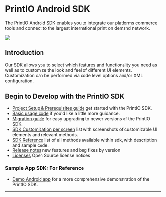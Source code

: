 PrintIO Android SDK
===============

The PrintIO Android SDK enables you to integrate our platforms commerce tools and connect to the largest international print on demand network.

![](https://lh5.googleusercontent.com/-kY-2qsz56Ac/VXg6PzgswiI/AAAAAAAABSA/CUdF_mNmcAM/w1914-h680-no/android_device.png)

## Introduction

Our SDK allows you to select which features and functionality you need as well as to customize the look and feel of different UI elements. Customization can be performed via code level options and/or XML configuration.

## Begin to Develop with the PrintIO SDK

- [Project Setup & Prerequisites guide](docs/PROJECT_SETUP.md) get started with the PrintIO SDK.
- [Basic usage code](docs/QUICK_START_CODE.md) if you'd like a little more guidance.
- [Migration guide](docs/MIGRATION_GUIDE.md) for easy upgrading to newer versions of the PrintIO SDK.
- [SDK Customization per screen](docs/SPECIFIC_PAGE_METHODS.md) list with screenshots of customizable UI elements and relevant methods.
- [SDK Reference](docs/SDK_REFERENCE.md) list of all methods available within sdk, with description and sample code.
- [Release notes](docs/RELEASE_NOTES.md) new features and bug fixes by version
- [Licenses](docs/LICENSES.md) Open Source license notices

### Sample App SDK: For Reference
- [Demo Android app](docs/DEMO_APP.md) for a more comprehensive demonstration of the PrintIO SDK.

-----

